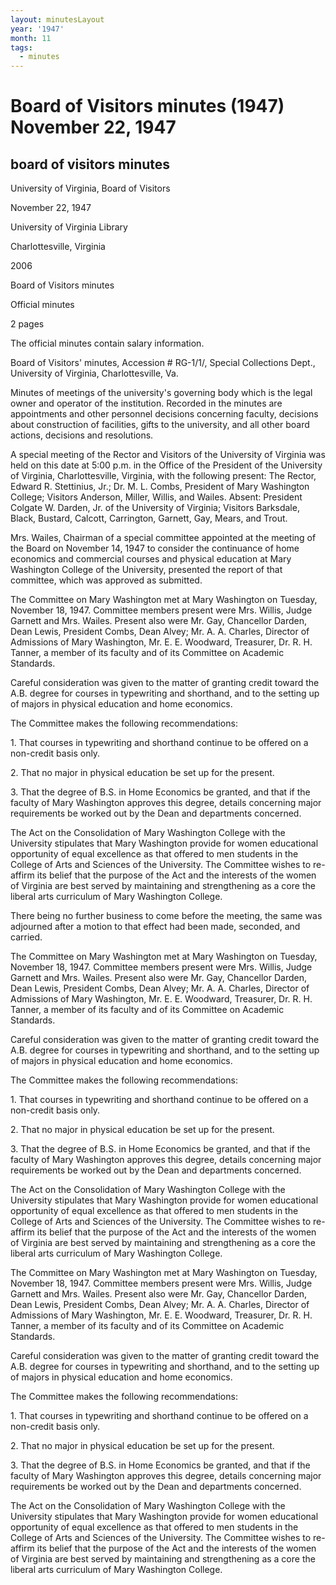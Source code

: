 ```yaml
---
layout: minutesLayout
year: '1947'
month: 11
tags:
  - minutes
---
```

Board of Visitors minutes (1947) November 22, 1947
==================================================

board of visitors minutes
-------------------------

University of Virginia, Board of Visitors

November 22, 1947

University of Virginia Library

Charlottesville, Virginia

2006

Board of Visitors minutes

Official minutes

2 pages

The official minutes contain salary information.

Board of Visitors' minutes, Accession # RG-1/1/, Special Collections Dept., University of Virginia, Charlottesville, Va.

Minutes of meetings of the university's governing body which is the legal owner and operator of the institution. Recorded in the minutes are appointments and other personnel decisions concerning faculty, decisions about construction of facilities, gifts to the university, and all other board actions, decisions and resolutions.

A special meeting of the Rector and Visitors of the University of Virginia was held on this date at 5:00 p.m. in the Office of the President of the University of Virginia, Charlottesville, Virginia, with the following present: The Rector, Edward R. Stettinius, Jr.; Dr. M. L. Combs, President of Mary Washington College; Visitors Anderson, Miller, Willis, and Wailes. Absent: President Colgate W. Darden, Jr. of the University of Virginia; Visitors Barksdale, Black, Bustard, Calcott, Carrington, Garnett, Gay, Mears, and Trout.

Mrs. Wailes, Chairman of a special committee appointed at the meeting of the Board on November 14, 1947 to consider the continuance of home economics and commercial courses and physical education at Mary Washington College of the University, presented the report of that committee, which was approved as submitted.

The Committee on Mary Washington met at Mary Washington on Tuesday, November 18, 1947. Committee members present were Mrs. Willis, Judge Garnett and Mrs. Wailes. Present also were Mr. Gay, Chancellor Darden, Dean Lewis, President Combs, Dean Alvey; Mr. A. A. Charles, Director of Admissions of Mary Washington, Mr. E. E. Woodward, Treasurer, Dr. R. H. Tanner, a member of its faculty and of its Committee on Academic Standards.

Careful consideration was given to the matter of granting credit toward the A.B. degree for courses in typewriting and shorthand, and to the setting up of majors in physical education and home economics.

The Committee makes the following recommendations:

1\. That courses in typewriting and shorthand continue to be offered on a non-credit basis only.

2\. That no major in physical education be set up for the present.

3\. That the degree of B.S. in Home Economics be granted, and that if the faculty of Mary Washington approves this degree, details concerning major requirements be worked out by the Dean and departments concerned.

The Act on the Consolidation of Mary Washington College with the University stipulates that Mary Washington provide for women educational opportunity of equal excellence as that offered to men students in the College of Arts and Sciences of the University. The Committee wishes to re-affirm its belief that the purpose of the Act and the interests of the women of Virginia are best served by maintaining and strengthening as a core the liberal arts curriculum of Mary Washington College.

There being no further business to come before the meeting, the same was adjourned after a motion to that effect had been made, seconded, and carried.

The Committee on Mary Washington met at Mary Washington on Tuesday, November 18, 1947. Committee members present were Mrs. Willis, Judge Garnett and Mrs. Wailes. Present also were Mr. Gay, Chancellor Darden, Dean Lewis, President Combs, Dean Alvey; Mr. A. A. Charles, Director of Admissions of Mary Washington, Mr. E. E. Woodward, Treasurer, Dr. R. H. Tanner, a member of its faculty and of its Committee on Academic Standards.

Careful consideration was given to the matter of granting credit toward the A.B. degree for courses in typewriting and shorthand, and to the setting up of majors in physical education and home economics.

The Committee makes the following recommendations:

1\. That courses in typewriting and shorthand continue to be offered on a non-credit basis only.

2\. That no major in physical education be set up for the present.

3\. That the degree of B.S. in Home Economics be granted, and that if the faculty of Mary Washington approves this degree, details concerning major requirements be worked out by the Dean and departments concerned.

The Act on the Consolidation of Mary Washington College with the University stipulates that Mary Washington provide for women educational opportunity of equal excellence as that offered to men students in the College of Arts and Sciences of the University. The Committee wishes to re-affirm its belief that the purpose of the Act and the interests of the women of Virginia are best served by maintaining and strengthening as a core the liberal arts curriculum of Mary Washington College.

The Committee on Mary Washington met at Mary Washington on Tuesday, November 18, 1947. Committee members present were Mrs. Willis, Judge Garnett and Mrs. Wailes. Present also were Mr. Gay, Chancellor Darden, Dean Lewis, President Combs, Dean Alvey; Mr. A. A. Charles, Director of Admissions of Mary Washington, Mr. E. E. Woodward, Treasurer, Dr. R. H. Tanner, a member of its faculty and of its Committee on Academic Standards.

Careful consideration was given to the matter of granting credit toward the A.B. degree for courses in typewriting and shorthand, and to the setting up of majors in physical education and home economics.

The Committee makes the following recommendations:

1\. That courses in typewriting and shorthand continue to be offered on a non-credit basis only.

2\. That no major in physical education be set up for the present.

3\. That the degree of B.S. in Home Economics be granted, and that if the faculty of Mary Washington approves this degree, details concerning major requirements be worked out by the Dean and departments concerned.

The Act on the Consolidation of Mary Washington College with the University stipulates that Mary Washington provide for women educational opportunity of equal excellence as that offered to men students in the College of Arts and Sciences of the University. The Committee wishes to re-affirm its belief that the purpose of the Act and the interests of the women of Virginia are best served by maintaining and strengthening as a core the liberal arts curriculum of Mary Washington College.
